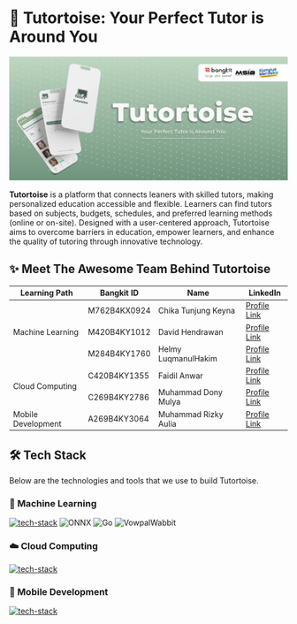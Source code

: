 # 🐢 Tutortoise: Your Perfect Tutor is Around You

![Banner](banner.png)

**Tutortoise** is a platform that connects leaners with skilled tutors, making personalized education accessible and flexible. Learners can find tutors based on subjects, budgets, schedules, and preferred learning methods (online or on-site). Designed with a user-centered approach, Tutortoise aims to overcome barriers in education, empower learners, and enhance the quality of tutoring through innovative technology.

## ✨ Meet The Awesome Team Behind Tutortoise

<table>
  <thead>
    <tr>
      <th>Learning Path</th>
      <th>Bangkit ID</th>
      <th>Name</th>
      <th>LinkedIn</th>
    </tr>
  </thead>
  <tbody>
    <tr>
      <td rowspan="3">Machine Learning</td>
      <td>M762B4KX0924</td>
      <td>Chika Tunjung Keyna</td>
      <td><a href="https://www.linkedin.com/in/chikatunjungkeyna/">Profile Link</a></td>
    </tr>
    <tr>
      <td>M420B4KY1012</td>
      <td>David Hendrawan</td>
      <td><a href="https://www.linkedin.com/in/davidhendrawan/">Profile Link</a></td>
    </tr>
    <tr>
      <td>M284B4KY1760</td>
      <td>Helmy LuqmanulHakim</td>
      <td><a href="https://www.linkedin.com/in/helmyl/">Profile Link</a></td>
    </tr>
    <tr>
      <td rowspan="2">Cloud Computing</td>
      <td>C420B4KY1355</td>
      <td>Faidil Anwar</td>
      <td><a href="https://www.linkedin.com/in/faidil">Profile Link</a></td>
    </tr>
    <tr>
      <td>C269B4KY2786</td>
      <td>Muhammad Dony Mulya</td>
      <td><a href="https://www.linkedin.com/in/mdonym/">Profile Link</a></td>
    </tr>
    <tr>
      <td>Mobile Development</td>
      <td>A269B4KY3064</td>
      <td>Muhammad Rizky Aulia</td>
      <td><a href="https://www.linkedin.com/in/muhammad-rizky-aulia-bb6bb12b0/">Profile Link</a></td>
    </tr>
  </tbody>
</table>

## 🛠️ Tech Stack

Below are the technologies and tools that we use to build Tutortoise.

### 🤖 Machine Learning

[![tech-stack](https://skillicons.dev/icons?i=tensorflow,py,fastapi)](https://skillicons.dev)
<img src="https://avatars.githubusercontent.com/u/31675368?s=400&v=4" width="48" alt="ONNX">
<img src="https://skillicons.dev/icons?i=go" width="48" alt="Go">
<img src="https://avatars.githubusercontent.com/u/43754238?s=400&v=4" width="48" alt="VowpalWabbit">

### ☁️ Cloud Computing

[![tech-stack](https://skillicons.dev/icons?i=gcp,ts,bun,express,postgres,firebase,docker,terraform,githubactions)](https://skillicons.dev)

### 📱 Mobile Development

[![tech-stack](https://skillicons.dev/icons?i=androidstudio,kotlin,figma)](https://skillicons.dev)
